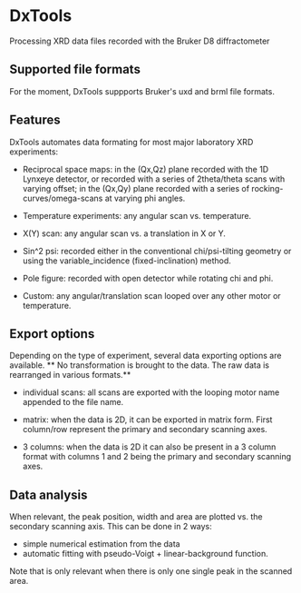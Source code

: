 # DxTools
Processing XRD data files recorded with the Bruker D8 diffractometer

## Supported file formats
For the moment, DxTools suppports Bruker's uxd and brml file formats.
## Features
DxTools automates data formating for most major laboratory XRD experiments:
- Reciprocal space maps: in the (Qx,Qz) plane recorded with the 1D Lynxeye detector,
or recorded with a series of 2theta/theta scans with varying offset;
in the (Qx,Qy) plane recorded with a series of rocking-curves/omega-scans at varying phi angles.

- Temperature experiments: any angular scan vs. temperature.

- X(Y) scan: any angular scan vs. a translation in X or Y.

- Sin^2 psi: recorded either in the conventional chi/psi-tilting geometry or using the variable_incidence (fixed-inclination) method.

- Pole figure: recorded with open detector while rotating chi and phi.

- Custom: any angular/translation scan looped over any other motor or temperature.

## Export options
Depending on the type of experiment, several data exporting options are available.
** No transformation is brought to the data. The raw data is rearranged in various formats.**

- individual scans: all scans are exported with the looping motor name appended to the file name.

- matrix: when the data is 2D, it can be exported in matrix form. First column/row represent the primary and secondary scanning axes.

- 3 columns: when the data is 2D it can also be present in a 3 column format with columns 1 and 2 being the primary and secondary scanning axes.

## Data analysis
When relevant, the peak position, width and area are plotted vs. the secondary scanning axis.
This can be done in 2 ways:
- simple numerical estimation from the data
- automatic fitting with pseudo-Voigt + linear-background function.

Note that is only relevant when there is only one single peak in the scanned area.



